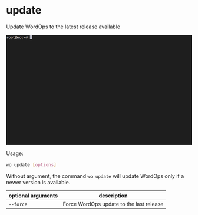 # update

Update WordOps to the latest release available

<img id="intro" align="center" src="/images/wo-update.gif">

Usage:

```bash
wo update [options]
```

Without argument, the command `wo update` will update WordOps only if a newer version is available.

| optional arguments   | description                                         |
| -------------------- | --------------------------------------------------- |
| `--force`            | Force WordOps update to the last release            |

